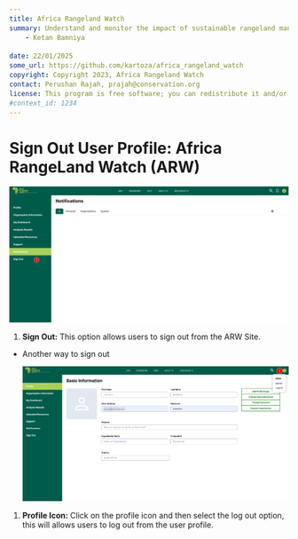 ```yaml
---
title: Africa Rangeland Watch
summary: Understand and monitor the impact of sustainable rangeland management in Africa.
    - Ketan Bamniya
    
date: 22/01/2025
some_url: https://github.com/kartoza/africa_rangeland_watch
copyright: Copyright 2023, Africa Rangeland Watch
contact: Perushan Rajah, prajah@conservation.org
license: This program is free software; you can redistribute it and/or modify it under the terms of the GNU Affero General Public License as published by the Free Software Foundation; either version 3 of the License, or (at your option) any later version.
#context_id: 1234
---
```


# Sign Out User Profile: Africa RangeLand Watch (ARW)

[![Sign Out](./img/sign-out-img-1.png)](./img/sign-out-img-1.png)

1. **Sign Out:** This option allows users to sign out from the ARW Site.

* Another way to sign out

    [![Profile Page](./img/sign-out-img-2.png)](./img/sign-out-img-1.png)

1. **Profile Icon:** Click on the profile icon and then select the log out option, this will allows users to log out from the user profile.
